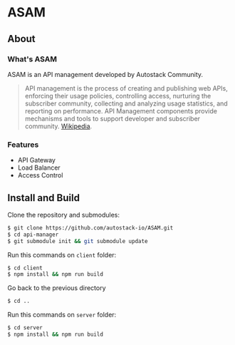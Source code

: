 # ASAM

## About

### What's ASAM
ASAM is an API management developed by Autostack Community.

> API management is the process of creating and publishing web APIs, enforcing their usage policies, controlling access, nurturing the subscriber community, collecting and analyzing usage statistics, and reporting on performance. API Management components provide mechanisms and tools to support developer and subscriber community. [Wikipedia](https://en.wikipedia.org/wiki/API_management).

### Features
- API Gateway
- Load Balancer
- Access Control

## Install and Build
Clone the repository and submodules:
```sh
$ git clone https://github.com/autostack-io/ASAM.git
$ cd api-manager
$ git submodule init && git submodule update
```
Run this commands on `client` folder:
```sh
$ cd client
$ npm install && npm run build
```
Go back to the previous directory
```sh
$ cd ..
```
Run this commands on `server` folder:
```sh
$ cd server
$ npm install && npm run build
```